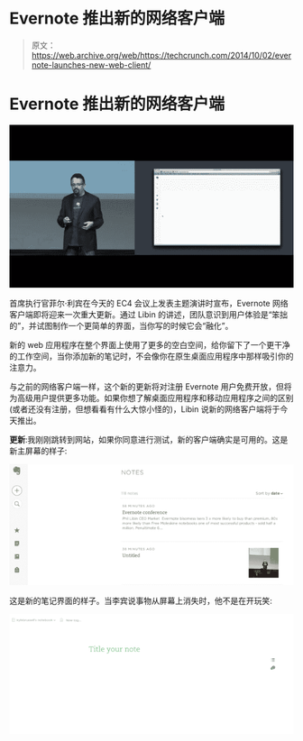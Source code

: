 # Evernote 推出新的网络客户端 

> 原文：<https://web.archive.org/web/https://techcrunch.com/2014/10/02/evernote-launches-new-web-client/>

# Evernote 推出新的网络客户端

![evernote web client](img/af9e5bac164638a2febaa49cb3f4e928.png)

首席执行官菲尔·利宾在今天的 EC4 会议上发表主题演讲时宣布，Evernote 网络客户端即将迎来一次重大更新。通过 Libin 的讲述，团队意识到用户体验是“笨拙的”，并试图制作一个更简单的界面，当你写的时候它会“融化”。

新的 web 应用程序在整个界面上使用了更多的空白空间，给你留下了一个更干净的工作空间，当你添加新的笔记时，不会像你在原生桌面应用程序中那样吸引你的注意力。

与之前的网络客户端一样，这个新的更新将对注册 Evernote 用户免费开放，但将为高级用户提供更多功能。如果你想了解桌面应用程序和移动应用程序之间的区别(或者还没有注册，但想看看有什么大惊小怪的)，Libin 说新的网络客户端将于今天推出。

**更新**:我刚刚跳转到网站，如果你同意进行测试，新的客户端确实是可用的。这是新主屏幕的样子:

![evernote web client](img/d2070510ada799affc1e88cfe7b521f1.png)

这是新的笔记界面的样子。当李宾说事物从屏幕上消失时，他不是在开玩笑:

![evernote web client](img/fd8385fea942d182f4ace6d163b7d4d2.png)